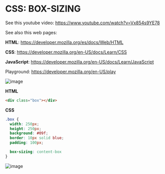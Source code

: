 # CSS: BOX-SIZING

See this youtube video: https://www.youtube.com/watch?v=Vx854s9YE78

See also this web pages: 

**HTML**: https://developer.mozilla.org/es/docs/Web/HTML

**CSS**: https://developer.mozilla.org/en-US/docs/Learn/CSS

**JavaScript**: https://developer.mozilla.org/en-US/docs/Learn/JavaScript

Playground: https://developer.mozilla.org/en-US/play

![image](https://github.com/luiscoco/CSS_BOX-SIZING/assets/32194879/19c9a839-9f9d-497f-8dd7-cc7ffba35159)

**HTML**

```html
<div class="box"></div>
```

**CSS**

```css
.box {
  width: 250px;
  height: 250px;
  background: #09f;
  border: 10px solid blue;
  padding: 100px;

  box-sizing: content-box
}
```

![image](https://github.com/luiscoco/CSS_BOX-SIZING/assets/32194879/08ae06e4-0a19-43a5-bc80-128836eea432)

